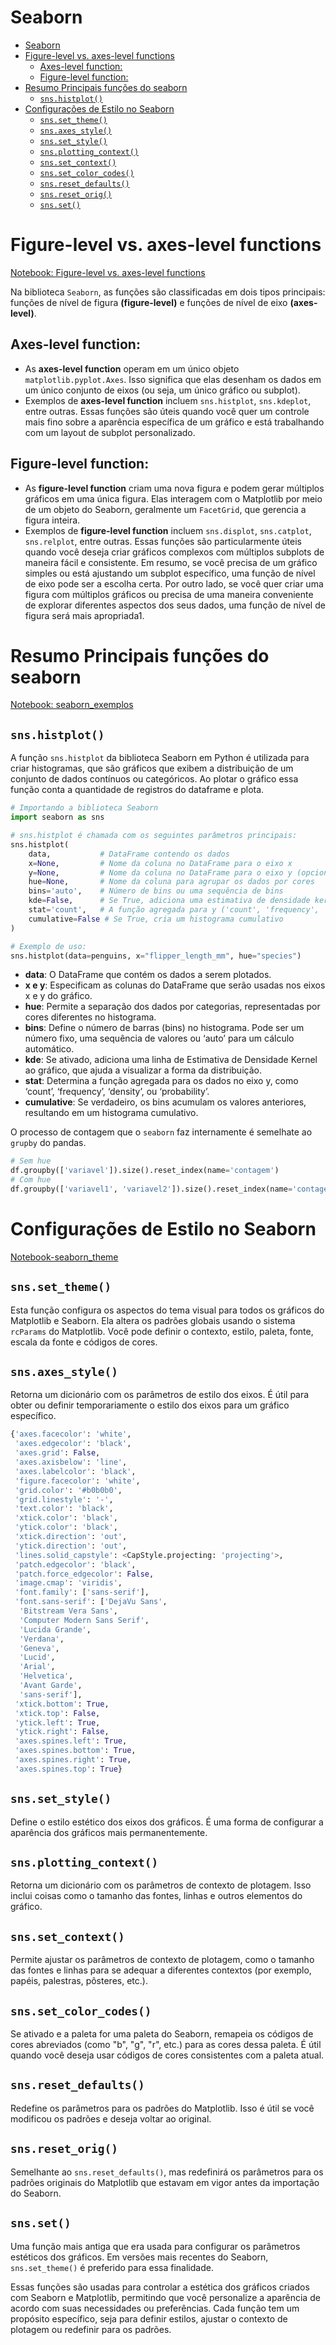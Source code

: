 
# Seaborn

- [Seaborn](#seaborn)
- [Figure-level vs. axes-level functions](#figure-level-vs-axes-level-functions)
  - [Axes-level function:](#axes-level-function)
  - [Figure-level function:](#figure-level-function)
- [Resumo Principais funções do seaborn](#resumo-principais-funções-do-seaborn)
  - [`sns.histplot()`](#snshistplot)
- [Configurações de Estilo no Seaborn](#configurações-de-estilo-no-seaborn)
  - [`sns.set_theme()`](#snsset_theme)
  - [`sns.axes_style()`](#snsaxes_style)
  - [`sns.set_style()`](#snsset_style)
  - [`sns.plotting_context()`](#snsplotting_context)
  - [`sns.set_context()`](#snsset_context)
  - [`sns.set_color_codes()`](#snsset_color_codes)
  - [`sns.reset_defaults()`](#snsreset_defaults)
  - [`sns.reset_orig()`](#snsreset_orig)
  - [`sns.set()`](#snsset)

# Figure-level vs. axes-level functions

[Notebook: Figure-level vs. axes-level functions](seaborn_figure_axes_level.ipynb)

Na biblioteca `Seaborn`, as funções são classificadas em dois tipos principais: funções de nível de figura **(figure-level)** e funções de nível de eixo **(axes-level)**.

## Axes-level function:

- As **axes-level function** operam em um único objeto `matplotlib.pyplot.Axes`. Isso significa que elas desenham os dados em um único conjunto de eixos (ou seja, um único gráfico ou subplot).
- Exemplos de **axes-level function** incluem `sns.histplot`, `sns.kdeplot`, entre outras.
Essas funções são úteis quando você quer um controle mais fino sobre a aparência específica de um gráfico e está trabalhando com um layout de subplot personalizado.

## Figure-level function:

- As **figure-level function** criam uma nova figura e podem gerar múltiplos gráficos em uma única figura.
Elas interagem com o Matplotlib por meio de um objeto do Seaborn, geralmente um `FacetGrid`, que gerencia a figura inteira.
- Exemplos de **figure-level function** incluem `sns.displot`, `sns.catplot`, `sns.relplot`, entre outras.
Essas funções são particularmente úteis quando você deseja criar gráficos complexos com múltiplos subplots de maneira fácil e consistente.
Em resumo, se você precisa de um gráfico simples ou está ajustando um subplot específico, uma função de nível de eixo pode ser a escolha certa. Por outro lado, se você quer criar uma figura com múltiplos gráficos ou precisa de uma maneira conveniente de explorar diferentes aspectos dos seus dados, uma função de nível de figura será mais apropriada1.

# Resumo Principais funções do seaborn

[Notebook: seaborn_exemplos](seaborn_exemplos.ipynb)

## `sns.histplot()`

A função `sns.histplot` da biblioteca Seaborn em Python é utilizada para criar histogramas, que são gráficos que exibem a distribuição de um conjunto de dados contínuos ou categóricos.
Ao plotar o gráfico essa função conta a quantidade de registros do dataframe e plota.

```python
# Importando a biblioteca Seaborn
import seaborn as sns

# sns.histplot é chamada com os seguintes parâmetros principais:
sns.histplot(
    data,           # DataFrame contendo os dados
    x=None,         # Nome da coluna no DataFrame para o eixo x
    y=None,         # Nome da coluna no DataFrame para o eixo y (opcional)
    hue=None,       # Nome da coluna para agrupar os dados por cores
    bins='auto',    # Número de bins ou uma sequência de bins
    kde=False,      # Se True, adiciona uma estimativa de densidade kernel (KDE)
    stat='count',   # A função agregada para y ('count', 'frequency', 'density', 'probability')
    cumulative=False # Se True, cria um histograma cumulativo
)

# Exemplo de uso:
sns.histplot(data=penguins, x="flipper_length_mm", hue="species")

```

- **data**: O DataFrame que contém os dados a serem plotados.
- **x e y**: Especificam as colunas do DataFrame que serão usadas nos eixos x e y do gráfico.
- **hue**: Permite a separação dos dados por categorias, representadas por cores diferentes no histograma.
- **bins**: Define o número de barras (bins) no histograma. Pode ser um número fixo, uma sequência de valores ou ‘auto’ para um cálculo automático.
- **kde**: Se ativado, adiciona uma linha de Estimativa de Densidade Kernel ao gráfico, que ajuda a visualizar a forma da distribuição.
- **stat**: Determina a função agregada para os dados no eixo y, como ‘count’, ‘frequency’, ‘density’, ou ‘probability’.
- **cumulative**: Se verdadeiro, os bins acumulam os valores anteriores, resultando em um histograma cumulativo.

O processo de contagem que o `seaborn` faz internamente é semelhate ao `grupby` do pandas.

```python
# Sem hue
df.groupby(['variavel']).size().reset_index(name='contagem')
# Com hue
df.groupby(['variavel1', 'variavel2']).size().reset_index(name='contagem')
```

# Configurações de Estilo no Seaborn

[Notebook-seaborn_theme](seaborn_theme.ipynb)

## `sns.set_theme()`

Esta função configura os aspectos do tema visual para todos os gráficos do Matplotlib e Seaborn. Ela altera os padrões globais usando o sistema `rcParams` do Matplotlib. Você pode definir o contexto, estilo, paleta, fonte, escala da fonte e códigos de cores.

## `sns.axes_style()`

Retorna um dicionário com os parâmetros de estilo dos eixos. É útil para obter ou definir temporariamente o estilo dos eixos para um gráfico específico.

```python
{'axes.facecolor': 'white',
 'axes.edgecolor': 'black',
 'axes.grid': False,
 'axes.axisbelow': 'line',
 'axes.labelcolor': 'black',
 'figure.facecolor': 'white',
 'grid.color': '#b0b0b0',
 'grid.linestyle': '-',
 'text.color': 'black',
 'xtick.color': 'black',
 'ytick.color': 'black',
 'xtick.direction': 'out',
 'ytick.direction': 'out',
 'lines.solid_capstyle': <CapStyle.projecting: 'projecting'>,
 'patch.edgecolor': 'black',
 'patch.force_edgecolor': False,
 'image.cmap': 'viridis',
 'font.family': ['sans-serif'],
 'font.sans-serif': ['DejaVu Sans',
  'Bitstream Vera Sans',
  'Computer Modern Sans Serif',
  'Lucida Grande',
  'Verdana',
  'Geneva',
  'Lucid',
  'Arial',
  'Helvetica',
  'Avant Garde',
  'sans-serif'],
 'xtick.bottom': True,
 'xtick.top': False,
 'ytick.left': True,
 'ytick.right': False,
 'axes.spines.left': True,
 'axes.spines.bottom': True,
 'axes.spines.right': True,
 'axes.spines.top': True}
```

## `sns.set_style()`

Define o estilo estético dos eixos dos gráficos. É uma forma de configurar a aparência dos gráficos mais permanentemente.

## `sns.plotting_context()`

Retorna um dicionário com os parâmetros de contexto de plotagem. Isso inclui coisas como o tamanho das fontes, linhas e outros elementos do gráfico.

## `sns.set_context()`

Permite ajustar os parâmetros de contexto de plotagem, como o tamanho das fontes e linhas para se adequar a diferentes contextos (por exemplo, papéis, palestras, pôsteres, etc.).

## `sns.set_color_codes()`

Se ativado e a paleta for uma paleta do Seaborn, remapeia os códigos de cores abreviados (como "b", "g", "r", etc.) para as cores dessa paleta. É útil quando você deseja usar códigos de cores consistentes com a paleta atual.

## `sns.reset_defaults()`

Redefine os parâmetros para os padrões do Matplotlib. Isso é útil se você modificou os padrões e deseja voltar ao original.

## `sns.reset_orig()`

Semelhante ao `sns.reset_defaults()`, mas redefinirá os parâmetros para os padrões originais do Matplotlib que estavam em vigor antes da importação do Seaborn.

## `sns.set()`

Uma função mais antiga que era usada para configurar os parâmetros estéticos dos gráficos. Em versões mais recentes do Seaborn, `sns.set_theme()` é preferido para essa finalidade.

Essas funções são usadas para controlar a estética dos gráficos criados com Seaborn e Matplotlib, permitindo que você personalize a aparência de acordo com suas necessidades ou preferências. Cada função tem um propósito específico, seja para definir estilos, ajustar o contexto de plotagem ou redefinir para os padrões.